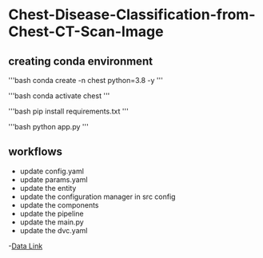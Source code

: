 # Chest-Disease-Classification-from-Chest-CT-Scan-Image

## creating conda environment
'''bash
conda create -n chest python=3.8 -y
'''

'''bash
conda activate chest
'''

'''bash
pip install requirements.txt
'''

'''bash
python app.py
'''

## workflows

- update config.yaml
- update params.yaml
- update the entity
- update the configuration manager in src config
- update the components
- update the pipeline
- update the main.py
- update the dvc.yaml


-[Data Link](https://drive.google.com/file/d/1plqog-ch71Z6EglABvIm_o27t3VXgMdt/view?usp=drive_link)